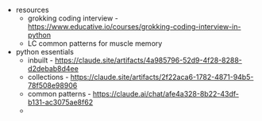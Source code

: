 - resources
	- grokking coding interview - https://www.educative.io/courses/grokking-coding-interview-in-python
	- LC common patterns for muscle memory
- python essentials
	- inbuilt - https://claude.site/artifacts/4a985796-52d9-4f28-8288-d2debab8d4ee
	- collections - https://claude.site/artifacts/2f22aca6-1782-4871-94b5-78f508e98906
	- common patterns - https://claude.ai/chat/afe4a328-8b22-43df-b131-ac3075ae8f62
	-
